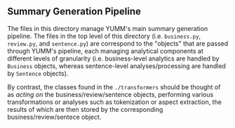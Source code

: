 ## Summary Generation Pipeline

The files in this directory manage YUMM's main summary generation pipeline. The files in the top level of this directory (i.e. `business.py`, `review.py`, and `sentence.py`) are correspond to the "objects" that are passed through YUMM's pipeline, each managing analytical components at different levels of granularity (i.e. business-level analytics are handled by `Business` objects, whereas sentence-level analyses/processing are handled by `Sentence` objects). 

By contrast, the classes found in the `./transformers` should be thought of as *acting on* the business/review/sentence objects, performing various transformations or analyses such as tokenization or aspect extraction, the results of which are then stored by the corresponding business/review/sentece object.

